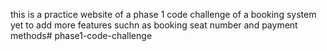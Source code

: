 
this is a practice website of a phase 1 code challenge of a booking system yet to add more features suchn as booking seat number and payment methods# phase1-code-challenge
